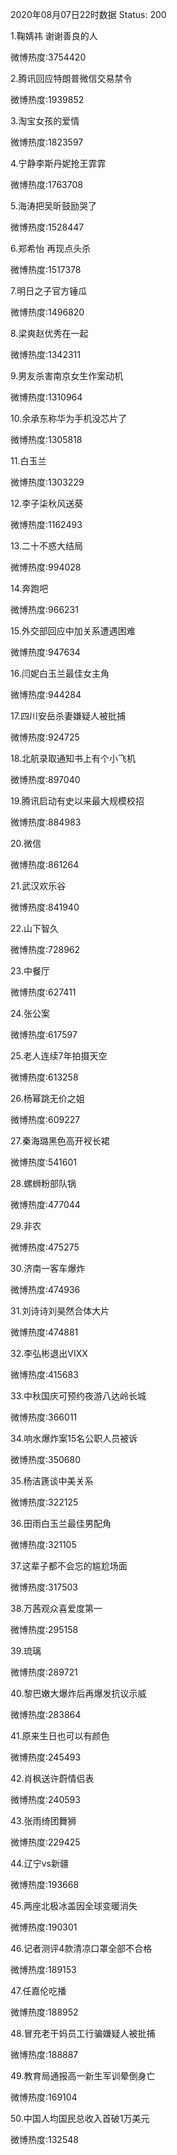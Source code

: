 2020年08月07日22时数据
Status: 200

1.鞠婧祎 谢谢善良的人

微博热度:3754420

2.腾讯回应特朗普微信交易禁令

微博热度:1939852

3.淘宝女孩的爱情

微博热度:1823597

4.宁静李斯丹妮抢王霏霏

微博热度:1763708

5.海涛把吴昕鼓励哭了

微博热度:1528447

6.郑希怡 再现点头杀

微博热度:1517378

7.明日之子官方锤瓜

微博热度:1496820

8.梁爽赵优秀在一起

微博热度:1342311

9.男友杀害南京女生作案动机

微博热度:1310964

10.余承东称华为手机没芯片了

微博热度:1305818

11.白玉兰

微博热度:1303229

12.李子柒秋风送葵

微博热度:1162493

13.二十不惑大结局

微博热度:994028

14.奔跑吧

微博热度:966231

15.外交部回应中加关系遭遇困难

微博热度:947634

16.闫妮白玉兰最佳女主角

微博热度:944284

17.四川安岳杀妻嫌疑人被批捕

微博热度:924725

18.北航录取通知书上有个小飞机

微博热度:897040

19.腾讯启动有史以来最大规模校招

微博热度:884983

20.微信

微博热度:861264

21.武汉欢乐谷

微博热度:841940

22.山下智久

微博热度:728962

23.中餐厅

微博热度:627411

24.张公案

微博热度:617597

25.老人连续7年拍摄天空

微博热度:613258

26.杨幂跳无价之姐

微博热度:609227

27.秦海璐黑色高开衩长裙

微博热度:541601

28.螺蛳粉部队锅

微博热度:477044

29.非农

微博热度:475275

30.济南一客车爆炸

微博热度:474936

31.刘诗诗刘昊然合体大片

微博热度:474881

32.李弘彬退出VIXX

微博热度:415683

33.中秋国庆可预约夜游八达岭长城

微博热度:366011

34.响水爆炸案15名公职人员被诉

微博热度:350680

35.杨洁篪谈中美关系

微博热度:322125

36.田雨白玉兰最佳男配角

微博热度:321105

37.这辈子都不会忘的尴尬场面

微博热度:317503

38.万茜观众喜爱度第一

微博热度:295158

39.琉璃

微博热度:289721

40.黎巴嫩大爆炸后再爆发抗议示威

微博热度:283864

41.原来生日也可以有颜色

微博热度:245493

42.肖枫送许蔚情侣表

微博热度:240593

43.张雨绮团舞狮

微博热度:229425

44.辽宁vs新疆

微博热度:193668

45.两座北极冰盖因全球变暖消失

微博热度:190301

46.记者测评4款清凉口罩全部不合格

微博热度:189153

47.任嘉伦吃播

微博热度:188952

48.冒充老干妈员工行骗嫌疑人被批捕

微博热度:188887

49.教育局通报高一新生军训晕倒身亡

微博热度:169104

50.中国人均国民总收入首破1万美元

微博热度:132548


